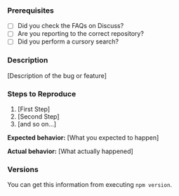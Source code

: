 ### Prerequisites

* [ ] Did you check the FAQs on Discuss?
* [ ] Are you reporting to the correct repository?
* [ ] Did you perform a cursory search?

### Description

[Description of the bug or feature]

### Steps to Reproduce

1. [First Step]
2. [Second Step]
3. [and so on...]

**Expected behavior:** [What you expected to happen]

**Actual behavior:** [What actually happened]

### Versions

You can get this information from executing `npm version`.